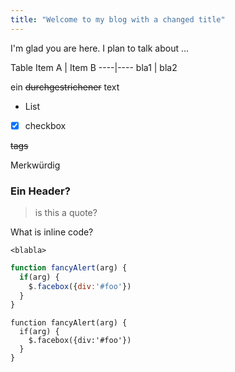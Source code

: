```yaml
---
title: "Welcome to my blog with a changed title"
---
```


I'm glad you are here. I plan to talk about ...

Table 
Item A | Item B
----|----
bla1 | bla2

ein ~~durchgestrichener~~ text

- List
- [x] checkbox

<del>tags</del>

Merkwürdig

### Ein Header?

> is this a quote?

What is inline code?

`<blabla>`


```javascript
function fancyAlert(arg) {
  if(arg) {
    $.facebox({div:'#foo'})
  }
}
```

    function fancyAlert(arg) {
      if(arg) {
        $.facebox({div:'#foo'})
      }
    }
